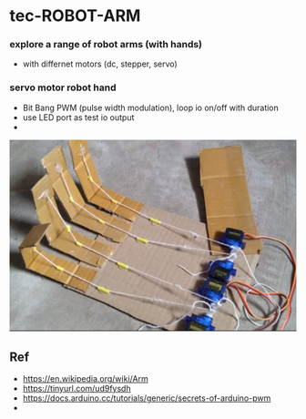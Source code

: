 # tec-ROBOT-ARM

### explore a range of robot arms (with hands) 
- with differnet motors (dc, stepper, servo)

### servo motor robot hand
- Bit Bang PWM (pulse width modulation), loop io on/off with duration
- use LED port as test io output
- 

![](https://github.com/SteveJustin1963/tec-ROBOT-ARM/blob/master/pics/11.png)


 
 





## Ref 
- https://en.wikipedia.org/wiki/Arm
- https://tinyurl.com/ud9fysdh
- https://docs.arduino.cc/tutorials/generic/secrets-of-arduino-pwm
- 
